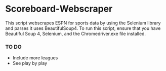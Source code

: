 # Scoreboard-Webscraper

This script webscrapes ESPN for sports data by using the Selenium library and parses it uses BeautifulSoup4. To run this script, ensure that you have Beautiful Soup 4, Selenium, and the Chromedriver.exe file installed.


### TO DO
* Include more leagues
* See play by play
